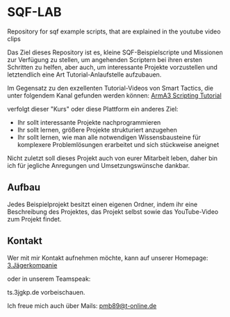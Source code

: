 # SQF-LAB
Repository for sqf example scripts, that are explained in the youtube video clips

Das Ziel dieses Repository ist es, kleine SQF-Beispielscripte und Missionen zur Verfügung zu stellen, um angehenden Scriptern bei ihren ersten Schritten zu helfen, aber auch, um interessante Projekte vorzustellen und letztendlich eine Art Tutorial-Anlaufstelle aufzubauen.

Im Gegensatz zu den exzellenten Tutorial-Videos von Smart Tactics, die unter folgendem Kanal gefunden werden können:
[ArmA3 Scripting Tutorial](https://www.youtube.com/watch?v=WmEBN-RbK44&list=PLTCkud8R6jgrNBgHTQ-ueaXSIP2HkX42K)

verfolgt dieser "Kurs" oder diese Plattform ein anderes Ziel: 
- Ihr sollt interessante Projekte nachprogrammieren
- Ihr sollt lernen, größere Projekte strukturiert anzugehen
- Ihr sollt lernen, wie man alle notwendigen Wissensbausteine für komplexere Problemlösungen erarbeitet und sich stückweise aneignet

Nicht zuletzt soll dieses Projekt auch von eurer Mitarbeit leben, daher bin ich für jegliche Anregungen und Umsetzungswünsche dankbar.

## Aufbau
Jedes Beispielprojekt besitzt einen eigenen Ordner, indem ihr eine Beschreibung des Projektes, das Projekt selbst sowie das YouTube-Video zum Projekt findet.

## Kontakt
Wer mit mir Kontakt aufnehmen möchte, kann auf unserer Homepage:
[3.Jägerkompanie](3jgkp.de)

oder in unserem Teamspeak:

ts.3jgkp.de
vorbeischauen. 

Ich freue mich auch über Mails:
pmb89@t-online.de

